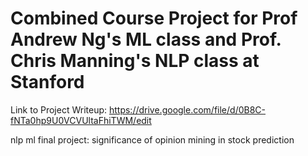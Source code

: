 Combined Course Project for Prof Andrew Ng's ML class and Prof. Chris Manning's NLP class at Stanford
======

Link to Project Writeup: https://drive.google.com/file/d/0B8C-fNTa0hp9U0VCVUltaFhiTWM/edit

nlp ml final project: significance of opinion mining in stock prediction
